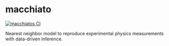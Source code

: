 # macchiato

[![macchiatos CI](https://github.com/fernandezfran/macchiato/actions/workflows/CI.yml/badge.svg)](https://github.com/fernandezfran/macchiato/actions/workflows/CI.yml)

Nearest neighbor model to reproduce experimental physics measurements with 
data-driven inference.
